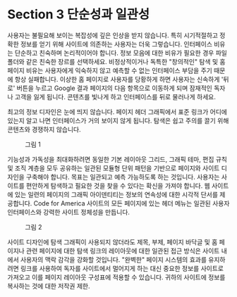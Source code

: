 # Section 3 단순성과 일관성

사용자는 불필요해 보이는 복잡성에 깊은 인상을 받지 않습니다. 특히 시기적절하고 정확한 정보를 얻기 위해 사이트에 의존하는 사용자는 더욱 그렇습니다. 인터페이스 비유는 단순하고 친숙하며 논리적이어야 합니다. 정보 모음에 대한 비유가 필요한 경우 파일 폴더와 같은 친숙한 장르를 선택하세요. 비정상적이거나 독특한 "창의적인" 탐색 및 홈 페이지 비유는 사용자에게 익숙하지 않고 예측할 수 없는 인터페이스 부담을 주기 때문에 항상 실패합니다. 이상한 홈 페이지로 사용자를 당황하게 하면 사용자는 신속하게 '뒤로' 버튼을 누르고 Google 결과 페이지의 다음 항목으로 이동하게 되며 잠재적인 독자나 고객을 잃게 됩니다. 콘텐츠를 빛나게 하고 인터페이스를 뒤로 물러나게 하세요.

최고의 정보 디자인은 눈에 띄지 않습니다. 페이지 헤더 그래픽에서 표준 링크가 어디에 있는지 알고 나면 인터페이스가 거의 보이지 않게 됩니다. 탐색은 쉽고 주의를 끌기 위해 콘텐츠와 경쟁하지 않습니다.

<figure>
  <img id="figure1" alt="" src="/images/part/7/2.png">
  <figcaption>
    그림 1
  </figcaption>
</figure>

기능성과 가독성을 최대화하려면 동일한 기본 레이아웃 그리드, 그래픽 테마, 편집 규칙 및 조직 계층을 모두 공유하는 일관된 모듈형 단위 패턴을 기반으로 페이지와 사이트 디자인을 구축해야 합니다. 목표는 일관되고 예측 가능하도록 하는 것입니다. 사용자는 사이트를 편안하게 탐색하고 필요한 것을 찾을 수 있다는 확신을 가져야 합니다. 웹 사이트에 있는 일련의 페이지의 그래픽 아이덴티티는 정보의 연속성에 대한 시각적 단서를 제공합니다. Code for America 사이트의 모든 페이지에 있는 헤더 메뉴는 일관된 사용자 인터페이스와 강력한 사이트 정체성을 만듭니다.

<figure>
  <img id="figure2" alt="" src="/images/part/7/3.png">
  <figcaption>
    그림 2
  </figcaption>
</figure>

사이트 디자인에 탐색 그래픽이 사용되지 않더라도 제목, 부제, 페이지 바닥글 및 홈 페이지나 관련 페이지에 대한 탐색 링크의 레이아웃에 대한 일관된 접근 방식은 사이트 내에서 사용자의 맥락 감각을 강화할 것입니다. "완벽한" 페이지 시스템의 효과를 유지하려면 링크를 사용하여 독자를 사이트에서 멀어지게 하는 대신 중요한 정보를 사이트로 가져오고 이를 페이지 레이아웃 구성표에 적용할 수 있습니다. 귀하의 사이트에 정보를 복사하는 것에 대한 저작권 제한.
